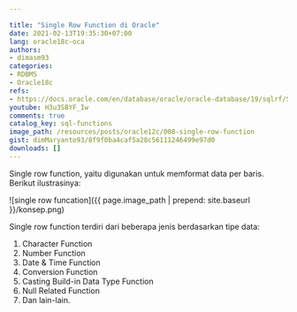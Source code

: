```yaml
---

title: "Single Row Function di Oracle"
date: 2021-02-13T19:35:30+07:00
lang: oracle18c-oca
authors:
- dimasm93
categories:
- RDBMS
- Oracle18c
refs: 
- https://docs.oracle.com/en/database/oracle/oracle-database/19/sqlrf/Single-Row-Functions.html#GUID-B93F789D-B486-49FF-B0CD-0C6181C5D85C
youtube: H3u3SBYF_Iw
comments: true
catalog_key: sql-functions
image_path: /resources/posts/oracle12c/008-single-row-function
gist: dimMaryanto93/8f9f0ba4caf5a28c56111246499e97d0
downloads: []
---
```


Single row function, yaitu digunakan untuk memformat data per baris. Berikut ilustrasinya:

<!--more-->

![single row funcation]({{ page.image_path | prepend: site.baseurl }}/konsep.png)

Single row function terdiri dari beberapa jenis berdasarkan tipe data:

1. Character Function
2. Number Function
3. Date & Time Function
4. Conversion Function
5. Casting Build-in Data Type Function
6. Null Related Function
7. Dan lain-lain.